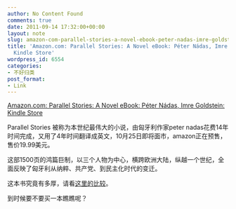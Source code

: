 ```yaml
---
author: No Content Found
comments: true
date: 2011-09-14 17:32:00+00:00
layout: note
slug: amazon-com-parallel-stories-a-novel-ebook-peter-nadas-imre-goldstein-kindle-store
title: 'Amazon.com: Parallel Stories: A Novel eBook: Péter Nádas, Imre Goldstein:
  Kindle Store'
wordpress_id: 6554
categories:
- 不好归类
post_format:
- Link
---
```


[Amazon.com: Parallel Stories: A Novel eBook: Péter Nádas, Imre Goldstein: Kindle Store](http://www.amazon.com/Parallel-Stories-A-Novel-ebook/dp/B005BORHGU/ref=kinw_dp_ke?ie=UTF8&m=AG56TWVU5XWC2)

Parallel Stories 被称为本世纪最伟大的小说，由匈牙利作家peter nadas花费14年时间完成，又用了4年时间翻译成英文，10月25日即将面市，amazon正在预售，售价19.99美元。





这部1500页的鸿篇巨制，以三个人物为中心，横跨欧洲大陆，纵越一个世纪，全面反映了匈牙利从纳粹、共产党、到民主化时代的变迁。





这本书究竟有多厚，请看[这里的比较](http://conversationalreading.com/just-how-big-is-peter-nadas-parallel-stories/)。





到时候要不要买一本瞧瞧呢？
